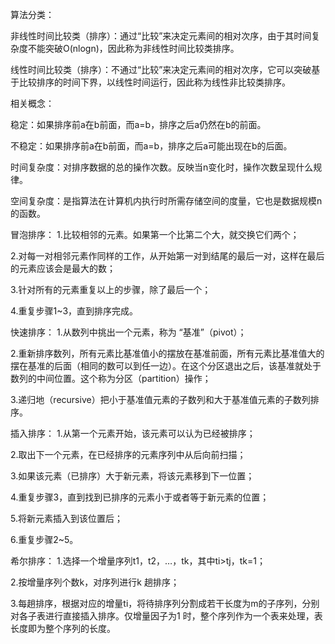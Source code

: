 算法分类：

非线性时间比较类（排序）：通过“比较”来决定元素间的相对次序，由于其时间复杂度不能突破O(nlogn)，因此称为非线性时间比较类排序。

线性时间比较类（排序）：不通过“比较”来决定元素间的相对次序，它可以突破基于比较排序的时间下界，以线性时间运行，因此称为线性非比较类排序。

相关概念：

稳定：如果排序前a在b前面，而a=b，排序之后a仍然在b的前面。

不稳定：如果排序前a在b前面，而a=b，排序之后a可能出现在b的后面。

时间复杂度：对排序数据的总的操作次数。反映当n变化时，操作次数呈现什么规律。

空间复杂度：是指算法在计算机内执行时所需存储空间的度量，它也是数据规模n的函数。

冒泡排序：
1.比较相邻的元素。如果第一个比第二个大，就交换它们两个；

2.对每一对相邻元素作同样的工作，从开始第一对到结尾的最后一对，这样在最后的元素应该会是最大的数；

3.针对所有的元素重复以上的步骤，除了最后一个；

4.重复步骤1~3，直到排序完成。

快速排序：
1.从数列中挑出一个元素，称为 “基准”（pivot）；

2.重新排序数列，所有元素比基准值小的摆放在基准前面，所有元素比基准值大的摆在基准的后面（相同的数可以到任一边）。在这个分区退出之后，该基准就处于数列的中间位置。这个称为分区（partition）操作；

3.递归地（recursive）把小于基准值元素的子数列和大于基准值元素的子数列排序。

插入排序：
1.从第一个元素开始，该元素可以认为已经被排序；

2.取出下一个元素，在已经排序的元素序列中从后向前扫描；

3.如果该元素（已排序）大于新元素，将该元素移到下一位置；

4.重复步骤3，直到找到已排序的元素小于或者等于新元素的位置；

5.将新元素插入到该位置后；

6.重复步骤2~5。

希尔排序：
1.选择一个增量序列t1，t2，…，tk，其中ti>tj，tk=1；

2.按增量序列个数k，对序列进行k 趟排序；

3.每趟排序，根据对应的增量ti，将待排序列分割成若干长度为m的子序列，分别对各子表进行直接插入排序。仅增量因子为1 时，整个序列作为一个表来处理，表长度即为整个序列的长度。

